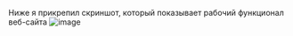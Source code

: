Ниже я прикрепил скриншот, который показывает рабочий функционал веб-сайта
![image](https://github.com/comuntim/alexeev-221-3210-web-dev-2023-5/assets/125384600/2d60485e-e3b6-4f52-a401-f4dc4a968f44)
